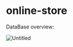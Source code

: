# online-store

DataBase overview:

![Untitled](https://github.com/vickybedrova/online-store/assets/47212770/7f2bfdaf-e804-43cb-a651-8de3c1d62ab6)

